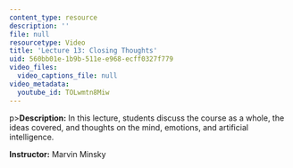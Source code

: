 ```yaml
---
content_type: resource
description: ''
file: null
resourcetype: Video
title: 'Lecture 13: Closing Thoughts'
uid: 560bb01e-1b9b-511e-e968-ecff0327f779
video_files:
  video_captions_file: null
video_metadata:
  youtube_id: TOLwmtn8Miw
---
```


p>**Description:** In this lecture, students discuss the course as a whole, the ideas covered, and thoughts on the mind, emotions, and artificial intelligence.

**Instructor:** Marvin Minsky